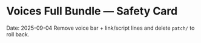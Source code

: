 # Voices Full Bundle — Safety Card
Date: 2025-09-04
Remove voice bar + link/script lines and delete `patch/` to roll back.
